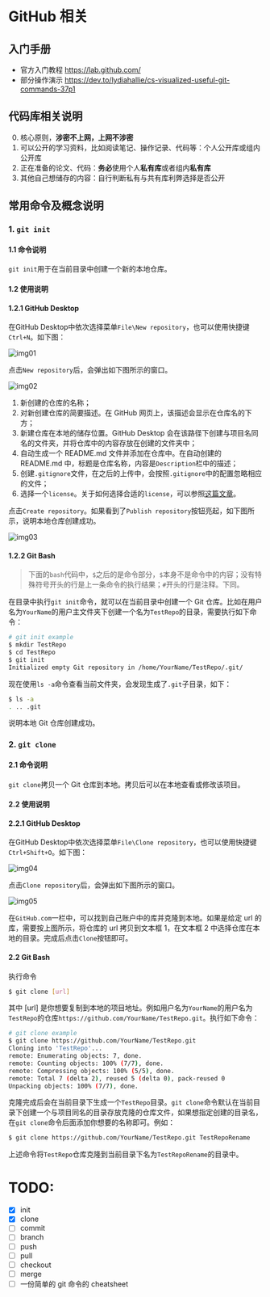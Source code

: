 # GitHub 相关

## 入门手册

* 官方入门教程 <https://lab.github.com/>
* 部分操作演示 <https://dev.to/lydiahallie/cs-visualized-useful-git-commands-37p1>

## 代码库相关说明

0. 核心原则，**涉密不上网，上网不涉密**
1. 可以公开的学习资料，比如阅读笔记、操作记录、代码等：个人公开库或组内公开库
2. 正在准备的论文、代码：**务必**使用个人**私有库**或者组内**私有库**
3. 其他自己想储存的内容：自行判断私有与共有库利弊选择是否公开

## 常用命令及概念说明

### 1.  `git init`

#### 1.1 命令说明

`git init`用于在当前目录中创建一个新的本地仓库。

#### 1.2 使用说明
#### 1.2.1 GitHub Desktop
在GitHub Desktop中依次选择菜单`File\New repository`，也可以使用快捷键`Ctrl+N`。如下图：

![img01](../images/2020-06-25-GitHub-Manual-01.png)

点击`New repository`后，会弹出如下图所示的窗口。

![img02](../images/2020-06-25-GitHub-Manual-02.png)

1. 新创建的仓库的名称；
2. 对新创建仓库的简要描述。在 GitHub 网页上，该描述会显示在仓库名的下方；
3. 新建仓库在本地的储存位置。GitHub Desktop 会在该路径下创建与项目名同名的文件夹，并将仓库中的内容存放在创建的文件夹中；
4. 自动生成一个 README.md 文件并添加在仓库中。在自动创建的 README.md 中，标题是仓库名称，内容是`Description`栏中的描述；
5. 创建`.gitignore`文件，在之后的上传中，会按照`.gitignore`中的配置忽略相应的文件；
6. 选择一个`license`。关于如何选择合适的`license`，可以参照[这篇文章](https://blog.csdn.net/wadefelix/article/details/6384317)。

点击`Create repository`。如果看到了`Publish repository`按钮亮起，如下图所示，说明本地仓库创建成功。

![img03](../images/2020-06-25-GitHub-Manual-03.png)



#### 1.2.2 Git Bash

> 下面的`bash`代码中，`$`之后的是命令部分，`$`本身不是命令中的内容；没有特殊符号开头的行是上一条命令的执行结果；`#`开头的行是注释。下同。

在目录中执行`git init`命令，就可以在当前目录中创建一个 Git 仓库。比如在用户名为`YourName`的用户主文件夹下创建一个名为`TestRepo`的目录，需要执行如下命令：

```bash
# git init example
$ mkdir TestRepo
$ cd TestRepo
$ git init
Initialized empty Git repository in /home/YourName/TestRepo/.git/
```

现在使用`ls -a`命令查看当前文件夹，会发现生成了`.git`子目录，如下：

```bash
$ ls -a
. .. .git
```

说明本地 Git 仓库创建成功。

### 2.  `git clone`

#### 2.1 命令说明

`git clone`拷贝一个 Git 仓库到本地。拷贝后可以在本地查看或修改该项目。

#### 2.2 使用说明

#### 2.2.1 GitHub Desktop

在GitHub Desktop中依次选择菜单`File\Clone repository`，也可以使用快捷键`Ctrl+Shift+O`。如下图：

![img04](../images/2020-06-25-GitHub-Manual-04.png)

点击`Clone repository`后，会弹出如下图所示的窗口。

![img05](../images/2020-06-25-GitHub-Manual-05.png)

在`GitHub.com`一栏中，可以找到自己账户中的库并克隆到本地。如果是给定 url 的库，需要按上图所示，将仓库的 url 拷贝到文本框 1，在文本框 2 中选择仓库在本地的目录。完成后点击`Clone`按钮即可。

#### 2.2 Git Bash

执行命令

```bash
$ git clone [url]
```

其中 [url] 是你想要复制到本地的项目地址。例如用户名为`YourName`的用户名为`TestRepo`的仓库`https://github.com/YourName/TestRepo.git`。执行如下命令：

```bash
# git clone example
$ git clone https://github.com/YourName/TestRepo.git
Cloning into 'TestRepo'...
remote: Enumerating objects: 7, done.
remote: Counting objects: 100% (7/7), done.
remote: Compressing objects: 100% (5/5), done.
remote: Total 7 (delta 2), reused 5 (delta 0), pack-reused 0
Unpacking objects: 100% (7/7), done.
```

克隆完成后会在当前目录下生成一个`TestRepo`目录。`git clone`命令默认在当前目录下创建一个与项目同名的目录存放克隆的仓库文件，如果想指定创建的目录名，在`git clone`命令后面添加你想要的名称即可。例如：

```bash
$ git clone https://github.com/YourName/TestRepo.git TestRepoRename
```

上述命令将`TestRepo`仓库克隆到当前目录下名为`TestRepoRename`的目录中。







# TODO:

* [x] init
* [x] clone
* [ ] commit
* [ ] branch
* [ ] push 
* [ ] pull 
* [ ] checkout 
* [ ] merge
* [ ] 一份简单的 git 命令的 cheatsheet
